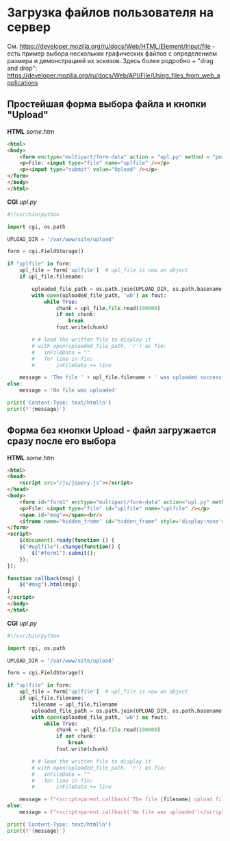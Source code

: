 # Загрузка файлов пользователя на сервер

См. <https://developer.mozilla.org/ru/docs/Web/HTML/Element/Input/file> - есть пример выбора нескольких графических файлов с определением размера и демонстрацией их эскизов. Здесь более родробно + "drag and drop": <https://developer.mozilla.org/ru/docs/Web/API/File/Using_files_from_web_applications>

## Простейшая форма выбора файла и кнопки "Upload"

**HTML** _some.htm_

```html
<html>
<body>
	<form enctype="multipart/form-data" action = "upl.py" method = "post">
	<p>File: <input type="file" name="uplfile" /></p>
	<p><input type="submit" value="Upload" /></p>
</form>
</body>
</html>
```

**CGI**  _upl.py_

```python
#!/usr/bin/python

import cgi, os.path

UPLOAD_DIR = '/var/www/site/upload'

form = cgi.FieldStorage()

if "uplfile" in form:
	upl_file = form['uplfile']  # upl_file is now an object
	if upl_file.filename:

		uploaded_file_path = os.path.join(UPLOAD_DIR, os.path.basename(upl_file.filename))
		with open(uploaded_file_path, 'wb') as fout:
			while True:
				chunk = upl_file.file.read(100000)
				if not chunk:
					break
				fout.write(chunk)

		# # load the written file to display it
		# with open(uploaded_file_path, 'r') as fin:
		# 	inFileData = ""
		# 	for line in fin:
		# 		inFileData += line

	message = 'The file ' + upl_file.filename + ' was uploaded successfully'
else:
	message = 'No file was uploaded'

print('Content-Type: text/html\n')
print(f'{message}')
```

## Форма без кнопки Upload - файл загружается сразу после его выбора

**HTML** _some.htm_

```html
<html>
<head>
	<script src="/js/jquery.js"></script>
</head>
<body>
	<form id="form1" enctype="multipart/form-data" action="upl.py" method="post" target="hidden_frame" >
	<p>File: <input type="file" id="uplfile" name="uplfile" /></p>
	<span id="msg"></span><br/>
	<iframe name='hidden_frame' id="hidden_frame" style='display:none'></iframe>
</form>
<script>
	$(document).ready(function () {
	$("#uplfile").change(function() {
		$("#form1").submit();
	});
});

function callback(msg) {
	$("#msg").html(msg);
}
</script>
</body>
</html>
```

**CGI**  _upl.py_

```python
#!/usr/bin/python

import cgi, os.path

UPLOAD_DIR = '/var/www/site/upload'

form = cgi.FieldStorage()

if "uplfile" in form:
	upl_file = form['uplfile']  # upl_file is now an object
	if upl_file.filename:
		filename = upl_file.filename
		uploaded_file_path = os.path.join(UPLOAD_DIR, os.path.basename(filename))
		with open(uploaded_file_path, 'wb') as fout:
			while True:
				chunk = upl_file.file.read(100000)
				if not chunk:
					break
				fout.write(chunk)

		# # load the written file to display it
		# with open(uploaded_file_path, 'r') as fin:
		# 	inFileData = ""
		# 	for line in fin:
		# 		inFileData += line

	message = f"<script>parent.callback('The file {filename} upload file success')</script>"
else:
	message = f"<script>parent.callback('No file was uploaded')</script>"

print('Content-Type: text/html\n')
print(f'{message}')
```
